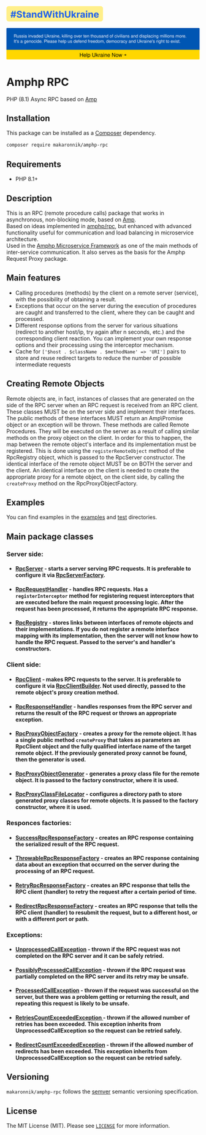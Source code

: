 [![StandWithUkraine](https://raw.githubusercontent.com/vshymanskyy/StandWithUkraine/main/badges/StandWithUkraine.svg)](https://github.com/vshymanskyy/StandWithUkraine/blob/main/docs/README.md)

[![Stand With Ukraine](https://raw.githubusercontent.com/vshymanskyy/StandWithUkraine/main/banner2-direct.svg)](https://vshymanskyy.github.io/StandWithUkraine/)

# Amphp RPC
PHP (8.1) Async RPC based on [Amp](https://amphp.org/)

## Installation

This package can be installed as a [Composer](https://getcomposer.org/) dependency.

```bash
composer require makaronnik/amphp-rpc
```

## Requirements
- PHP 8.1+

## Description
This is an RPC (remote procedure calls) package that works in asynchronous, non-blocking mode, based on [Amp](https://amphp.org/).  
Based on ideas implemented in [amphp/rpc](https://github.com/amphp/rpc), but enhanced with advanced functionality useful for communication and load balancing in microservice architecture.  
Used in the [Amphp Microservice Framework](https://github.com/makaronnik/amphp-microservice-framework) as one of the main methods of inter-service communication. It also serves as the basis for the Amphp Request Proxy package.

## Main features
- Calling procedures (methods) by the client on a remote server (service), with the possibility of obtaining a result.
- Exceptions that occur on the server during the execution of procedures are caught and transferred to the client, where they can be caught and processed.
- Different response options from the server for various situations (redirect to another host/ip, try again after n seconds, etc.) and the corresponding client reaction. You can implement your own response options and their processing using the interceptor mechanism.
- Cache for `['$host . $className . $methodName' => 'URI']` pairs to store and reuse redirect targets to reduce the number of possible intermediate requests

## Creating Remote Objects
Remote objects are, in fact, instances of classes that are generated on the side of the RPC server when an RPC request is received from an RPC client. These classes MUST be on the server side and implement their interfaces. The public methods of these interfaces MUST return an Amp\Promise object or an exception will be thrown. These methods are called Remote Procedures. They will be executed on the server as a result of calling similar methods on the proxy object on the client. In order for this to happen, the map between the remote object's interface and its implementation must be registered. This is done using the `registerRemoteObject` method of the RpcRegistry object, which is passed to the RpcServer constructor. The identical interface of the remote object MUST be on BOTH the server and the client. An identical interface on the client is needed to create the appropriate proxy for a remote object, on the client side, by calling the `createProxy` method on the RpcProxyObjectFactory.

## Examples
You can find examples in the [examples](/examples/simple-calc) and [test](/test) directories.

## Main package classes

### Server side:
- #### [RpcServer](/src/RpcServer.php) - starts a server serving RPC requests. It is preferable to configure it via [RpcServerFactory](/src/RpcServerFactory.php).
- #### [RpcRequestHandler](/src/RpcRequestHandler.php) - handles RPC requests. Has a `registerInterceptor` method for registering request interceptors that are executed before the main request processing logic. After the request has been processed, it returns the appropriate RPC response.
- #### [RpcRegistry](/src/RpcRegistry.php) - stores links between interfaces of remote objects and their implementations. If you do not register a remote interface mapping with its implementation, then the server will not know how to handle the RPС request. Passed to the server's and handler's constructors.

### Client side:
- #### [RpcClient](/src/RpcClient.php) - makes RPC requests to the server. It is preferable to configure it via [RpcClientBuilder](/src/RpcClientBuilder.php). Not used directly, passed to the remote object's proxy creation method.
- #### [RpcResponseHandler](/src/RpcResponseHandler.php) - handles responses from the RPC server and returns the result of the RPC request or throws an appropriate exception.
- #### [RpcProxyObjectFactory](/src/ProxyObjects/RpcProxyObjectFactory.php) - creates a proxy for the remote object. It has a single public method `createProxy` that takes as parameters an RpcClient object and the fully qualified interface name of the target remote object. If the previously generated proxy cannot be found, then the generator is used.
- #### [RpcProxyObjectGenerator](/src/ProxyObjects/RpcProxyObjectGenerator.php) - generates a proxy class file for the remote object. It is passed to the factory constructor, where it is used.
- #### [RpcProxyClassFileLocator](/src/ProxyObjects/Utils/RpcProxyClassFileLocator.php) - configures a directory path to store generated proxy classes for remote objects. It is passed to the factory constructor, where it is used.

### Responces factories:
- #### [SuccessRpcResponseFactory](/src/Responses/SuccessRpcResponseFactory.php) - creates an RPC response containing the serialized result of the RPC request.
- #### [ThrowableRpcResponseFactory](/src/Responses/ThrowableRpcResponseFactory.php) - creates an RPC response containing data about an exception that occurred on the server during the processing of an RPC request.
- #### [RetryRpcResponseFactory](/src/Responses/RetryRpcResponseFactory.php) - creates an RPC response that tells the RPC client (handler) to retry the request after a certain period of time.
- #### [RedirectRpcResponseFactory](/src/Responses/RetryRpcResponseFactory.php) - creates an RPC response that tells the RPC client (handler) to resubmit the request, but to a different host, or with a different port or path.

### Exceptions:
- #### [UnprocessedCallException](/src/Exceptions/UnprocessedCallException.php) - thrown if the RPC request was not completed on the RPC server and it can be safely retried.
- #### [PossiblyProcessedCallException](/src/Exceptions/PossiblyProcessedCallException.php) - thrown if the RPC request was partially completed on the RPC server and its retry may be unsafe.
- #### [ProcessedCallException](/src/Exceptions/ProcessedCallException.php) - thrown if the request was successful on the server, but there was a problem getting or returning the result, and repeating this request is likely to be unsafe.
- #### [RetriesCountExceededException ](/src/Exceptions/RetriesCountExceededException.php) - thrown if the allowed number of retries has been exceeded. This exception inherits from UnprocessedCallException so the request can be retried safely.
- #### [RedirectCountExceededException](/src/Exceptions/RedirectCountExceededException.php) - thrown if the allowed number of redirects has been exceeded. This exception inherits from UnprocessedCallException so the request can be retried safely.

## Versioning
`makaronnik/amphp-rpc` follows the [semver](http://semver.org/) semantic versioning specification.

## License
The MIT License (MIT). Please see [`LICENSE`](./LICENSE) for more information.
